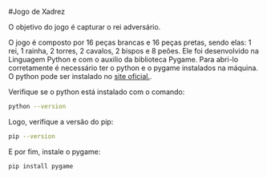 #Jogo de Xadrez 

O objetivo do jogo é capturar o rei adversário.

O jogo é composto por 16 peças brancas e 16 peças pretas, sendo elas: 1 rei, 1 rainha, 2 torres, 2 cavalos, 2 bispos e 8 peões.
Ele foi desenvolvido na Linguagem Python e com o auxilio da biblioteca Pygame.
Para abri-lo corretamente é necessário ter o python e o pygame instalados na máquina.
O python pode ser instalado no [site oficial.](https://www.python.org/downloads/).

Verifique se o python está instalado com o comando:
```bash
python --version
```
Logo, verifique a versão do pip:
```bash
pip --version
```

E por fim, instale o pygame:
```bash
pip install pygame
```
